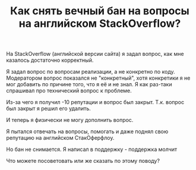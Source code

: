 ﻿---
title: "Как снять вечный бан на вопросы на английском StackOverflow?"
se.owner.user_id: 311404
se.owner.display_name: "WBLord"
se.owner.link: "https://ru.meta.stackoverflow.com/users/311404/wblord"
se.link: "https://ru.meta.stackoverflow.com/questions/11072/%d0%9a%d0%b0%d0%ba-%d1%81%d0%bd%d1%8f%d1%82%d1%8c-%d0%b2%d0%b5%d1%87%d0%bd%d1%8b%d0%b9-%d0%b1%d0%b0%d0%bd-%d0%bd%d0%b0-%d0%b2%d0%be%d0%bf%d1%80%d0%be%d1%81%d1%8b-%d0%bd%d0%b0-%d0%b0%d0%bd%d0%b3%d0%bb%d0%b8%d0%b9%d1%81%d0%ba%d0%be%d0%bc-stackoverflow"
se.question_id: 11072
se.post_type: question
---
<p>На StackOverflow (английской версии сайта) я задал вопрос, как мне казалось достаточно корректный.</p>
<p>Я задал вопрос по вопросам реализации, а не конкретно по коду. Модератором вопрос показался не &quot;конкретный&quot;, хотя конкретики я не мог добавить по причине того, что я её и не знал. Я как раз-таки спрашивал про технический вопрос к проблеме.</p>
<p>Из-за чего я получил -10 репутации и вопрос был закрыт. Т.к. вопрос был закрыт я решил его удалить.</p>
<p>И теперь я физически не могу дополнить вопрос.</p>
<p>Я пытался отвечать на вопросы, помогать и даже поднял свою репутацию на английском СтакОферфлоу.</p>
<p>Но бан не снимается. Я написал в поддержку - поддержка молчит</p>
<p>Что можете посоветовать или же сказать по этому поводу?</p>
